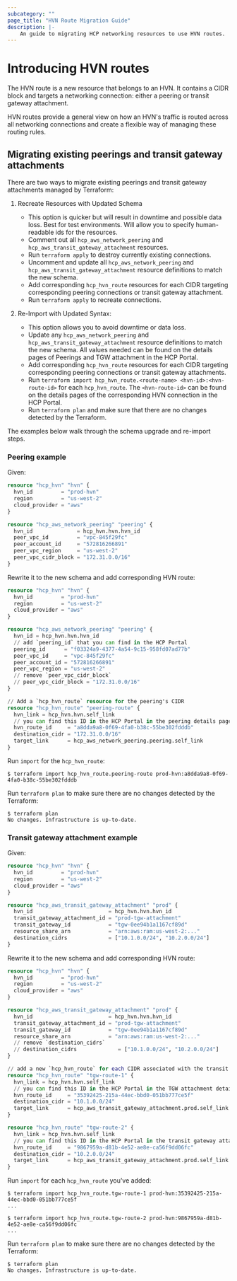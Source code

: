 ```yaml
---
subcategory: ""
page_title: "HVN Route Migration Guide"
description: |-
    An guide to migrating HCP networking resources to use HVN routes.
---
```


# Introducing HVN routes

The HVN route is a new resource that belongs to an HVN. It contains a CIDR block and targets a networking connection:
either a peering or transit gateway attachment.

HVN routes provide a general view on how an HVN's traffic is routed across all networking connections and create a flexible way of managing these routing rules.

## Migrating existing peerings and transit gateway attachments

There are two ways to migrate existing peerings and transit gateway attachments managed by Terraform:

 1. Recreate Resources with Updated Schema
    * This option is quicker but will result in downtime and possible data loss. Best for test environments. Will allow you to specify human-readable ids for the resources.
    * Comment out all `hcp_aws_network_peering` and `hcp_aws_transit_gateway_attachment` resources.
    * Run `terraform apply` to destroy currently existing connections.
    * Uncomment and update all `hcp_aws_network_peering` and `hcp_aws_transit_gateway_attachment` resource definitions to match the new schema.
    * Add corresponding `hcp_hvn_route` resources for each CIDR targeting corresponding peering connections or transit gateway attachment.
    * Run `terraform apply` to recreate connections.

 2. Re-Import with Updated Syntax:
    * This option allows you to avoid downtime or data loss.
    * Update any `hcp_aws_network_peering` and `hcp_aws_transit_gateway_attachment` resource definitions to match the new schema. All values needed can be found on the details pages of Peerings and TGW attachment in the HCP Portal.
    * Add corresponding `hcp_hvn_route` resources for each CIDR targeting corresponding peering connections or transit gateway attachments.
    * Run `terraform import hcp_hvn_route.<route-name> <hvn-id>:<hvn-route-id>` for each `hcp_hvn_route`. The `<hvn-route-id>` can be found on the details pages of the corresponding HVN connection in the HCP Portal.
    * Run `terraform plan` and make sure that there are no changes detected by the Terraform.

The examples below walk through the schema upgrade and re-import steps.

### Peering example

Given:
```terraform
resource "hcp_hvn" "hvn" {
  hvn_id         = "prod-hvn"
  region         = "us-west-2"
  cloud_provider = "aws"
}

resource "hcp_aws_network_peering" "peering" {
  hvn_id              = hcp_hvn.hvn.hvn_id
  peer_vpc_id         = "vpc-845f29fc"
  peer_account_id     = "572816266891"
  peer_vpc_region     = "us-west-2"
  peer_vpc_cidr_block = "172.31.0.0/16"
}
```

Rewrite it to the new schema and add corresponding HVN route:
```terraform
resource "hcp_hvn" "hvn" {
  hvn_id         = "prod-hvn"
  region         = "us-west-2"
  cloud_provider = "aws"
}

resource "hcp_aws_network_peering" "peering" {
  hvn_id = hcp_hvn.hvn.hvn_id
  // add `peering_id` that you can find in the HCP Portal
  peering_id      = "f03324a9-4377-4a54-9c15-958fd07ad77b"
  peer_vpc_id     = "vpc-845f29fc"
  peer_account_id = "572816266891"
  peer_vpc_region = "us-west-2"
  // remove `peer_vpc_cidr_block`
  // peer_vpc_cidr_block = "172.31.0.0/16"
}

// Add a `hcp_hvn_route` resource for the peering's CIDR
resource "hcp_hvn_route" "peering-route" {
  hvn_link = hcp_hvn.hvn.self_link
  // you can find this ID in the HCP Portal in the peering details page in the list of routes
  hvn_route_id     = "a8dda9a8-0f69-4fa0-b38c-55be302fdddb"
  destination_cidr = "172.31.0.0/16"
  target_link      = hcp_aws_network_peering.peering.self_link
}
```

Run `import` for the `hcp_hvn_route`:
```shell
$ terraform import hcp_hvn_route.peering-route prod-hvn:a8dda9a8-0f69-4fa0-b38c-55be302fdddb
```

Run `terraform plan` to make sure there are no changes detected by the Terraform:
```shell
$ terraform plan
No changes. Infrastructure is up-to-date.
```

### Transit gateway attachment example

Given:
```terraform
resource "hcp_hvn" "hvn" {
  hvn_id         = "prod-hvn"
  region         = "us-west-2"
  cloud_provider = "aws"
}

resource "hcp_aws_transit_gateway_attachment" "prod" {
  hvn_id                        = hcp_hvn.hvn.hvn_id
  transit_gateway_attachment_id = "prod-tgw-attachment"
  transit_gateway_id            = "tgw-0ee94b1a1167cf89d"
  resource_share_arn            = "arn:aws:ram:us-west-2:..."
  destination_cidrs             = ["10.1.0.0/24", "10.2.0.0/24"]
}
```

Rewrite it to the new schema and add corresponding HVN route:
```terraform
resource "hcp_hvn" "hvn" {
  hvn_id         = "prod-hvn"
  region         = "us-west-2"
  cloud_provider = "aws"
}

resource "hcp_aws_transit_gateway_attachment" "prod" {
  hvn_id                        = hcp_hvn.hvn.hvn_id
  transit_gateway_attachment_id = "prod-tgw-attachment"
  transit_gateway_id            = "tgw-0ee94b1a1167cf89d"
  resource_share_arn            = "arn:aws:ram:us-west-2:..."
  // remove `destination_cidrs`
  // destination_cidrs             = ["10.1.0.0/24", "10.2.0.0/24"]
}

// add a new `hcp_hvn_route` for each CIDR associated with the transit gateway attachment
resource "hcp_hvn_route" "tgw-route-1" {
  hvn_link = hcp_hvn.hvn.self_link
  // you can find this ID in the HCP Portal in the TGW attachment details page in the list of Routes
  hvn_route_id     = "35392425-215a-44ec-bbd0-051bb777ce5f"
  destination_cidr = "10.1.0.0/24"
  target_link      = hcp_aws_transit_gateway_attachment.prod.self_link
}

resource "hcp_hvn_route" "tgw-route-2" {
  hvn_link = hcp_hvn.hvn.self_link
  // you can find this ID in the HCP Portal in the transit gateway attachment details page in the list of routes
  hvn_route_id     = "9867959a-d81b-4e52-ae8e-ca56f9dd06fc"
  destination_cidr = "10.2.0.0/24"
  target_link      = hcp_aws_transit_gateway_attachment.prod.self_link
}
```

Run `import` for each `hcp_hvn_route` you've added:
```shell
$ terraform import hcp_hvn_route.tgw-route-1 prod-hvn:35392425-215a-44ec-bbd0-051bb777ce5f
...

$ terraform import hcp_hvn_route.tgw-route-2 prod-hvn:9867959a-d81b-4e52-ae8e-ca56f9dd06fc
...
```

Run `terraform plan` to make sure there are no changes detected by the Terraform:
```shell
$ terraform plan
No changes. Infrastructure is up-to-date.
```
